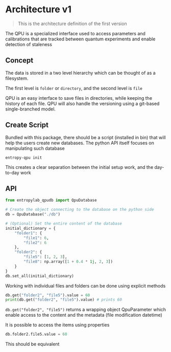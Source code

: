 
Architecture v1
===============

> This is the architecture definition of the first version

The QPU is a specialized interface used to access parameters and calibrations
that are tracked between quantum experiments and enable detection of staleness

Concept
-------

The data is stored in a two level hierarchy which can be thought of as a filesystem.

The first level is `folder` or `directory`, and the second level is `file`

QPU is an easy interface to save files in directories, while keeping the history of each
file. QPU will also handle the versioning using a git-based single-branched model.

Create Script
-------------

Bundled with this package, there should be a script (installed in bin) that will help the 
users create new databases. The python API itself focuses on manipulating such database

```shell
entropy-qpu init
```

This creates a clear separation between the initial setup work, and the day-to-day work

API
---

```python
from entropylab_qpudb import QpuDatabase

# Create the object connecting to the database on the python side
db = QpuDatabase("./db")

# (Optional) Set the entire content of the database
initial_dictionary = {
    "folder1": {
        "file1": 6,
        "file2": 6
    },
    "folder2": {
        "file5": [1, 2, 3],
        "file8": np.array([1 + 0.4 * 1j, 2, 3])
    }
}
db.set_all(initial_dictionary)
```

Working with individual files and folders can be done using explicit methods
```python
db.get("folder2", "file5").value = 60
print(db.get("folder2", "file5").value) # prints 60
```

`db.get("folder2", "file5")` returns a wrapping object QpuParameter which
enable access to the content and the metadata (file modification datetime)

It is possible to access the items using properties
```python
db.folder2.file5.value = 60
```

This should be equivalent
